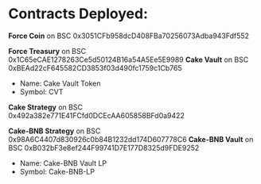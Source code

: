 # Contracts Deployed:

**Force Coin** on BSC 0x3051CFb958dcD408FBa70256073Adba943Fdf552

**Force Treasury** on BSC 0x1C65eCAE1278263Ce5d50124B16a54A5Ee5E9989
**Cake Vault** on BSC 0xBEAd22cF645582CD3853f03d490fc1759c1Cb765

- Name: Cake Vault Token  
- Symbol: CVT

**Cake Strategy** on BSC 0x492a382e771E41FCfd0DCEcAA605858BFd0a9422

**Cake-BNB Strategy** on BSC 0x98A6C4407d830926c0b84B1232dd174D607778C6
**Cake-BNB Vault** on BSC 0xB032bF3e8ef244F99741D7E177D8325d9FDE9252

- Name: Cake-BNB Vault LP
- Symbol: Cake-BNB-LP